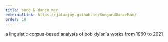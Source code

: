 ```yaml
---
title: song & dance man
externalLink: https://jatanjay.github.io/SongandDanceMan/
order: 10
---
```

a linguistic corpus-based analysis of bob dylan's works from 1960 to 2021
